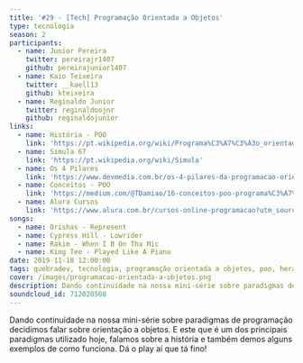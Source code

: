 ```yaml
---
title: '#29 - [Tech] Programação Orientada a Objetos'
type: tecnologia
season: 2
participants:
  - name: Junior Pereira
    twitter: pereirajr1407
    github: pereirajunior1407
  - name: Kaio Teixeira
    twitter: __kaell13
    github: kteixeira
  - name: Reginaldo Junior
    twitter: reginaldoojnr
    github: reginaldojunior
links:
  - name: História - POO
    link: 'https://pt.wikipedia.org/wiki/Programa%C3%A7%C3%A3o_orientada_a_objetos#Hist%C3%B3ria'
  - name: Simula 67
    link: 'https://pt.wikipedia.org/wiki/Simula'
  - name: Os 4 Pilares
    link: 'https://www.devmedia.com.br/os-4-pilares-da-programacao-orientada-a-objetos/9264'
  - name: Conceitos - POO
    link: 'https://medium.com/@TDamiao/16-conceitos-poo-programa%C3%A7%C3%A3o-orientada-a-objeto-6cdc72ac3ee2'
  - name: Alura Cursos
    link: 'https://www.alura.com.br/cursos-online-programacao?utm_source=quebradev&utm_medium=cpc'
songs:
  - name: Orishas - Represent
  - name: Cypress Hill - Lowrider
  - name: Rakim - When I B On Tha Mic
  - name: King Tee - Played Like A Piano
date: 2019-11-18 12:00:00
tags: quebradev, tecnologia, programação orientada a objetos, poo, herança, polimorfismo, encapsulamento, abstração
cover: /images/programacao-orientada-a-objetos.png
description: Dando continuidade na nossa mini-série sobre paradigmas de programação decidimos falar sobre orientação a objetos.
soundcloud_id: 712020508
---
```


Dando continuidade na nossa mini-série sobre paradigmas de programação decidimos falar sobre orientação a objetos.
E este que é um dos principais paradigmas utilizado hoje, falamos sobre a história e também demos alguns exemplos de como funciona.
Dá o play aí que tá fino!

